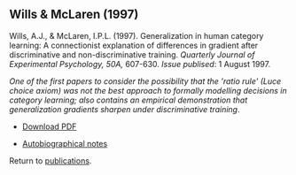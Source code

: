 ## Wills & McLaren (1997)

Wills, A.J., & McLaren, I.P.L. (1997). Generalization in human category learning: A connectionist explanation of differences in gradient after discriminative and non-discriminative training. _Quarterly Journal of Experimental Psychology, 50A,_ 607-630. 
_Issue publised_: 1 August 1997.

_One of the first papers to consider the possibility that the 'ratio rule' 
(Luce choice axiom) was not the best approach to formally modelling decisions 
in category learning; also contains an empirical demonstration that generalization 
gradients sharpen under discriminative training_.

- [Download PDF](http://www.willslab.org.uk/pubs/1997wills.pdf)

- [Autobiographical notes](auto101.md)

Return to [publications](publications.md).


